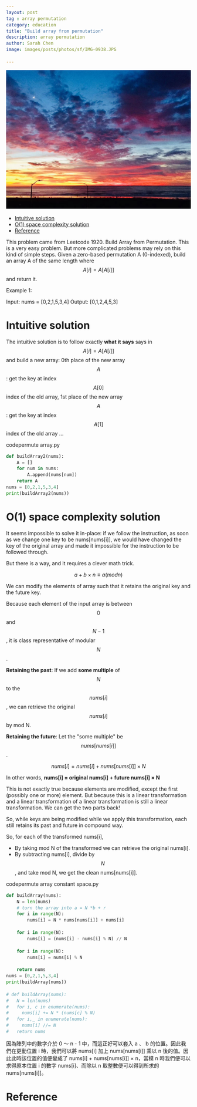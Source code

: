 ```yaml
---
layout: post
tag : array permutation
category: education
title: "Build array from permutation"
description: array permutation
author: Sarah Chen
image: images/posts/photos/sf/IMG-0938.JPG

---
```

![waves](../images/posts/photos/sf/IMG-0938.JPG)

- [Intuitive solution](#intuitive-solution)
- [O(1) space complexity solution](#o1-space-complexity-solution)
- [Reference](#reference)

This problem came from Leetcode 1920. Build Array from Permutation. This is a very easy problem.  But more complicated problems may rely on this kind of simple steps. 
Given a zero-based permutation A (0-indexed), build an array A of the same length where 
$$A[i] = A[A[i]]$$ and return it.

Example 1:

Input: nums = [0,2,1,5,3,4]
Output: [0,1,2,4,5,3]

# Intuitive solution
The intuitive solution is to follow exactly **what it says** says in $$A[i] = A[A[i]]$$ and build a new array:
0th place of the new array $$A$$: get the key at index $$A[0]$$ index of the old array,
1st place of the new array $$A$$: get the key at index $$A[1]$$ index of the old array 
...

<div class="code-head"><span>code</span>permute array.py</div>

```py
def buildArray2(nums):
    A = []
    for num in nums:
        A.append(nums[num])
    return A
nums = [0,2,1,5,3,4]
print(buildArray2(nums))

```

# O(1) space complexity solution

It seems impossible to solve it in-place: if we follow the instruction, as soon as we change one key to be nums[nums[i]], we would have changed the key of the original array and made it impossible for the instruction to be followed through. 

But there is a way, and it requires a clever math trick. 

$$a + b × n ≡ a (mod n)$$

We can modify the elements of array such that it retains the original key and the future key. 

Because each element of the input array is between $$0$$ and $$N-1$$, it is class representative of modular $$N$$.  

**Retaining the past**: If we add **some multiple** of $$N$$ to the $$nums[i]$$, we can retrieve the original $$nums[i]$$ by mod N. 

**Retaining the future**: Let the "some multiple" be $$nums[nums[i]]$$.  

$$nums[i]  = nums[i] + nums[nums[i]] × N$$

In other words,
**nums[i]  =  original nums[i]  + future nums[i] × N**

This is not exactly true because elements are modified, except the first (possibly one or more) element.  But because this is a linear transformation and a linear transformation of a linear transformation is still a linear transformation. We can get the two parts back! 

So, while keys are being modified while we apply this transformation, each still retains its past and future in compound way.  

So, for each of the transformed nums[i], 
* By taking mod N of the transformed we can retrieve the original nums[i].
* By subtracting nums[i], divide by $$N$$, and take mod N, we get the clean nums[nums[i]]. 

<div class="code-head"><span>code</span>permute array constant space.py</div>

```py
def buildArray(nums):
    N = len(nums)
    # turn the array into a = N *b + r
    for i in range(N):
	    nums[i] = N * nums[nums[i]] + nums[i]

    for i in range(N):
        nums[i] = (nums[i] - nums[i] % N) // N

    for i in range(N):
        nums[i] = nums[i] % N

    return nums
nums = [0,2,1,5,3,4]
print(buildArray(nums))

# def buildArray(nums):
#   N = len(nums)
#   for i, c in enumerate(nums):
#     nums[i] += N * (nums[c] % N)
#   for i,_ in enumerate(nums):
#     nums[i] //= N
#   return nums
```
因為陣列中的數字介於 0 ～ n - 1 中，而這正好可以套入 a 、 b 的位置。因此我們在更動位置 i 時，我們可以將 nums[i] 加上 nums[nums[i]] 乘以 n 後的值。因此此時該位置的值便變成了 nums[i] + nums[nums[i]] × n，當模 n 時我們便可以求得原本位置 i 的數字 nums[i]、而除以 n 取整數便可以得到所求的 nums[nums[i]]。

# Reference
[](https://home.gamer.com.tw/artwork.php?sn=5302636)